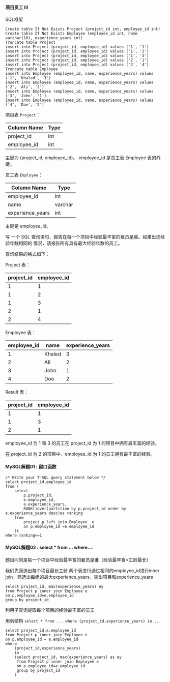 #### 项目员工 III

SQL框架

```mysql
Create table If Not Exists Project (project_id int, employee_id int)
Create table If Not Exists Employee (employee_id int, name varchar(10), experience_years int)
Truncate table Project
insert into Project (project_id, employee_id) values ('1', '1')
insert into Project (project_id, employee_id) values ('1', '2')
insert into Project (project_id, employee_id) values ('1', '3')
insert into Project (project_id, employee_id) values ('2', '1')
insert into Project (project_id, employee_id) values ('2', '4')
Truncate table Employee
insert into Employee (employee_id, name, experience_years) values ('1', 'Khaled', '3')
insert into Employee (employee_id, name, experience_years) values ('2', 'Ali', '2')
insert into Employee (employee_id, name, experience_years) values ('3', 'John', '1')
insert into Employee (employee_id, name, experience_years) values ('4', 'Doe', '2')
```

项目表 `Project`： 

| Column Name | Type |
| ----------- | ---- |
| project_id  | int  |
| employee_id | int  |

主键为 (project_id, employee_id)。
employee_id 是员工表 Employee 表的外键。

员工表 `Employee`：

| Column Name      | Type    |
| ---------------- | ------- |
| employee_id      | int     |
| name             | varchar |
| experience_years | int     |

主键是 employee_id。

写 一个 SQL 查询语句，报告在每一个项目中经验最丰富的雇员是谁。如果出现经验年数相同的 情况，请报告所有具有最大经验年数的员工。

查询结果的格式如下：

Project 表：

| project_id | employee_id |
| ---------- | ----------- |
| 1          | 1           |
| 1          | 2           |
| 1          | 3           |
| 2          | 1           |
| 2          | 4           |

Employee 表：

| employee_id | name   | experience_years |
| ----------- | ------ | ---------------- |
| 1           | Khaled | 3                |
| 2           | Ali    | 2                |
| 3           | John   | 1                |
| 4           | Doe    | 2                |

Result 表：

| project_id | employee_id |
| ---------- | ----------- |
| 1          | 1           |
| 1          | 3           |
| 2          | 1           |

employee_id 为 1 和 3 的员工在 project_id 为 1 的项目中拥有最丰富的经验。

在 project_id 为 2 的项目中，employee_id 为 1 的员工拥有最丰富的经验。

#### MySQL解题01 :  窗口函数

```mysql
/* Write your T-SQL query statement below */
select project_id,employee_id 
from (
	select 
    	p.project_id,
    	e.employee_id,
    	e.experience_years,
    	RANK()over(partition by p.project_id order by e.experience_years desc)as ranking 
	from 
    	project p left join Employee  e 
    	on p.employee_id =e.employee_id 
	)t  
where ranking<=1

```

#### MySQL解题02 : select * from ... where....

题目问的是每一个项目中经验最丰富的雇员是谁（经验最丰富=工龄最长）

我们先筛选出每个项目最长工龄
两个表进行通过相同的employee_id进行inner join，筛选出每组的最大experience_years，输出项目和experience_years

```mysql
select project_id, max(experience_years) ey
from Project p inner join Employee e 
on p.employee_id=e.employee_id
group by project_id
```

利用子查询提取每个项目的经验最丰富的员工

用到结构 `select * from ... where (project_id,experience_years) in ...`

```mysql
select project_id,e.employee_id 
from Project p inner join Employee e 
on p.employee_id = e.employee_id
where 
	(project_id,experience_years) 
	in
	(select project_id, max(experience_years) as ey 
     from Project p inner join Employee e
     on p.employee_id=e.employee_id
     group by project_id
    )
```



